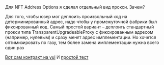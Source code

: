 Для NFT Address Options я сделал отдельный вид прокси. Зачем?

Для того, чтобы юзер мог деплоить произвольный код на детерминированный адрес, надо чтобы у промежуточной фабрики был фиксированный код. Самый простой вариант – деплоить стандартный прокси типа TransparentUpgradeableProxy с фиксированным адресом (например, нулевым) и сразу менят адрес имплементации. Но хочется оптимизировать по газу, тем более замена имплементации нужна всего один раз

[Вот сам контракт на yul](https://github.com/BAAbstraction/contracts/blob/main/yul/UpgradeableClone.yul)
И [простой тест](https://github.com/BAAbstraction/contracts/blob/main/test/UpgradeableClone.t.sol)